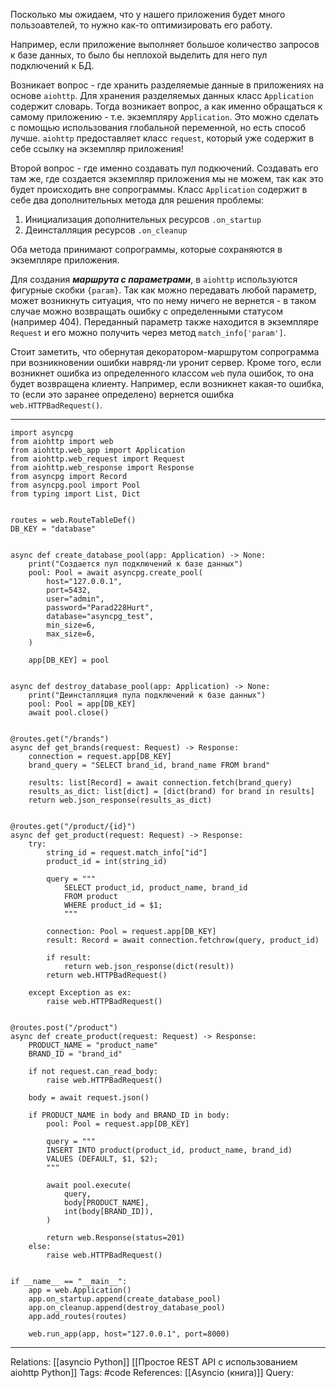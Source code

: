 Посколько мы ожидаем, что у нашего приложения будет много пользоавтелей, то нужно как-то оптимизировать его работу. 

Например, если приложение выполняет большое количество запросов к базе данных, то было бы неплохой выделить для него пул подключений к БД. 

Возникает вопрос - где хранить разделяемые данные в приложениях на основе `aiohttp`. Для хранения разделяемых данных класс `Application` содержит словарь. Тогда возникает вопрос, а как именно обращаться к самому приложению - т.е. экземпляру `Application`. Это можно сделать с помощью использования глобальной переменной, но есть способ лучше. `aiohttp` предоставляет класс `request`, который уже содержит в себе ссылку на экземпляр приложения! 

Второй вопрос - где именно создавать пул подкючений. Создавать его там же, где создается экземпляр приложения мы не можем, так как это будет происходить вне сопрограммы. Класс `Application` содержит в себе два дополнительных метода для решения проблемы:
1. Инициализация дополнительных ресурсов `.on_startup`
2. Деинсталляция ресурсов `.on_cleanup`

Оба метода принимают сопрограммы, которые сохраняются в экземпляре приложения. 

Для создания ***маршрута с параметрами***, в `aiohttp` используются фигурные скобки `{param}`. Так как можно передавать любой параметр, может возникнуть ситуация, что по нему ничего не вернется - в таком случае можно возвращать ошибку с определенными статусом (например 404). 
Переданный параметр также находится в экземпляре `Request` и его можно получить через метод `match_info['param']`. 

Стоит заметить, что обернутая декоратором-маршрутом сопрограмма при возникновении ошибки навряд-ли уронит сервер. Кроме того, если возникнет ошибка из определенного классом `web` пула ошибок, то она будет возвращена клиенту. Например, если возникнет какая-то ошибка, то (если это заранее определено) вернется ошибка `web.HTTPBadRequest()`.  

___
```
import asyncpg
from aiohttp import web
from aiohttp.web_app import Application
from aiohttp.web_request import Request
from aiohttp.web_response import Response
from asyncpg import Record
from asyncpg.pool import Pool
from typing import List, Dict


routes = web.RouteTableDef()
DB_KEY = "database"


async def create_database_pool(app: Application) -> None:
    print("Создается пул подключений к базе данных")
    pool: Pool = await asyncpg.create_pool(
        host="127.0.0.1",
        port=5432,
        user="admin",
        password="Parad228Hurt",
        database="asyncpg_test",
        min_size=6,
        max_size=6,
    )

    app[DB_KEY] = pool


async def destroy_database_pool(app: Application) -> None:
    print("Деинсталляция пула подключений к базе данных")
    pool: Pool = app[DB_KEY]
    await pool.close()


@routes.get("/brands")
async def get_brands(request: Request) -> Response:
    connection = request.app[DB_KEY]
    brand_query = "SELECT brand_id, brand_name FROM brand"

    results: list[Record] = await connection.fetch(brand_query)
    results_as_dict: list[dict] = [dict(brand) for brand in results]
    return web.json_response(results_as_dict)


@routes.get("/product/{id}")
async def get_product(request: Request) -> Response:
    try:
        string_id = request.match_info["id"]
        product_id = int(string_id)

        query = """
            SELECT product_id, product_name, brand_id
            FROM product
            WHERE product_id = $1;
            """

        connection: Pool = request.app[DB_KEY]
        result: Record = await connection.fetchrow(query, product_id)

        if result:
            return web.json_response(dict(result))
        return web.HTTPBadRequest()

    except Exception as ex:
        raise web.HTTPBadRequest()


@routes.post("/product")
async def create_product(request: Request) -> Response:
    PRODUCT_NAME = "product_name"
    BRAND_ID = "brand_id"

    if not request.can_read_body:
        raise web.HTTPBadRequest()

    body = await request.json()

    if PRODUCT_NAME in body and BRAND_ID in body:
        pool: Pool = request.app[DB_KEY]

        query = """
        INSERT INTO product(product_id, product_name, brand_id)
        VALUES (DEFAULT, $1, $2);
        """

        await pool.execute(
            query,
            body[PRODUCT_NAME],
            int(body[BRAND_ID]),
        )

        return web.Response(status=201)
    else:
        raise web.HTTPBadRequest()


if __name__ == "__main__":
    app = web.Application()
    app.on_startup.append(create_database_pool)
    app.on_cleanup.append(destroy_database_pool)
    app.add_routes(routes)

    web.run_app(app, host="127.0.0.1", port=8000)

```
___

Relations: [[asyncio Python]] [[Простое REST API с использованием aiohttp Python]] 
Tags: #code
References: [[Asyncio (книга)]] 
Query: 